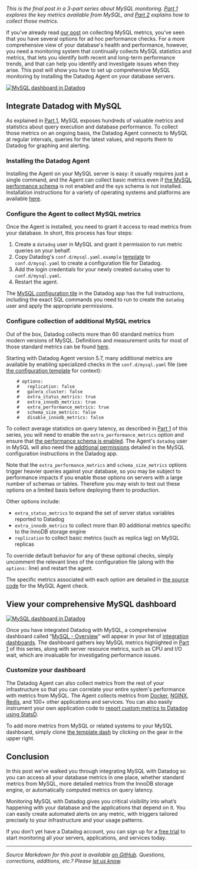 *This is the final post in a 3-part series about MySQL monitoring. [Part 1][part-1] explores the key metrics available from MySQL, and [Part 2][part-2] explains how to collect those metrics.*

If you’ve already read [our post][part-2] on collecting MySQL metrics, you’ve seen that you have several options for ad hoc performance checks. For a more comprehensive view of your database's health and performance, however, you need a monitoring system that continually collects MySQL statistics and metrics, that lets you identify both recent and long-term performance trends, and that can help you identify and investigate issues when they arise. This post will show you how to set up comprehensive MySQL monitoring by installing the Datadog Agent on your database servers.

[![MySQL dashboard in Datadog][dash-img]][dash-img]

## Integrate Datadog with MySQL
As explained in [Part 1][part-1], MySQL exposes hundreds of valuable metrics and statistics about query execution and database performance. To collect those metrics on an ongoing basis, the Datadog Agent connects to MySQL at regular intervals, queries for the latest values, and reports them to Datadog for graphing and alerting.

### Installing the Datadog Agent 

Installing the Agent on your MySQL server is easy: it usually requires just a single command, and the Agent can collect basic metrics even if [the MySQL performance schema][p_s] is not enabled and the sys schema is not installed. Installation instructions for a variety of operating systems and platforms are available [here][agent-install].

### Configure the Agent to collect MySQL metrics

Once the Agent is installed, you need to grant it access to read metrics from your database. In short, this process has four steps:

1. Create a `datadog` user in MySQL and grant it permission to run metric queries on your behalf.
2. Copy Datadog's `conf.d/mysql.yaml.example` [template][conf] to `conf.d/mysql.yaml` to create a configuration file for Datadog. 
3. Add the login credentials for your newly created `datadog` user to `conf.d/mysql.yaml`.
4. Restart the agent.

The [MySQL configuration tile][mysql-config] in the Datadog app has the full instructions, including the exact SQL commands you need to run to create the `datadog` user and apply the appropriate permissions.

### Configure collection of additional MySQL metrics

Out of the box, Datadog collects more than 60 standard metrics from modern versions of MySQL. Definitions and measurement units for most of those standard metrics can be found [here][metric-list].

Starting with Datadog Agent version 5.7, many additional metrics are available by enabling specialized checks in the `conf.d/mysql.yaml` file (see [the configuration template][conf] for context):

```
    # options:
    #   replication: false
    #   galera_cluster: false
    #   extra_status_metrics: true
    #   extra_innodb_metrics: true
    #   extra_performance_metrics: true
    #   schema_size_metrics: false
    #   disable_innodb_metrics: false
```

To collect average statistics on query latency, as described in [Part 1][runtime] of this series, you will need to enable the `extra_performance_metrics` option and ensure that [the performance schema is enabled][p_s]. The Agent's `datadog` user in MySQL will also need the [additional permissions][mysql-config] detailed in the MySQL configuration instructions in the Datadog app. 

Note that the `extra_performance_metrics` and `schema_size_metrics` options trigger heavier queries against your database, so you may be subject to performance impacts if you enable those options on servers with a large number of schemas or tables. Therefore you may wish to test out these options on a limited basis before deploying them to production.

Other options include:

* `extra_status_metrics` to expand the set of server status variables reported to Datadog
* `extra_innodb_metrics` to collect more than 80 additional metrics specific to the InnoDB storage engine
* `replication` to collect basic metrics (such as replica lag) on MySQL replicas

To override default behavior for any of these optional checks, simply uncomment the relevant lines of the configuration file (along with the `options:` line) and restart the agent. 

The specific metrics associated with each option are detailed in [the source code][checks] for the MySQL Agent check.

## View your comprehensive MySQL dashboard

[![MySQL dashboard in Datadog][dash-img]][dash-img]

Once you have integrated Datadog with MySQL, a comprehensive dashboard called “[MySQL - Overview][mysql-dash]” will appear in your list of [integration dashboards][dash-list]. The dashboard gathers key MySQL metrics highlighted in [Part 1][part-1] of this series, along with server resource metrics, such as CPU and I/O wait, which are invaluable for investigating performance issues.

### Customize your dashboard

The Datadog Agent can also collect metrics from the rest of your infrastructure so that you can correlate your entire system's performance with metrics from MySQL. The Agent collects metrics from [Docker][docker], [NGINX][nginx], [Redis][redis], and 100+ other applications and services. You can also easily instrument your own application code to [report custom metrics to Datadog using StatsD][statsd]. 

To add more metrics from MySQL or related systems to your MySQL dashboard, simply clone [the template dash][mysql-dash] by clicking on the gear in the upper right. 

## Conclusion

In this post we’ve walked you through integrating MySQL with Datadog so you can access all your database metrics in one place, whether standard metrics from MySQL, more detailed metrics from the InnoDB storage engine, or automatically computed metrics on query latency.

Monitoring MySQL with Datadog gives you critical visibility into what’s happening with your database and the applications that depend on it. You can easily create automated alerts on any metric, with triggers tailored precisely to your infrastructure and your usage patterns.

If you don’t yet have a Datadog account, you can sign up for a [free trial][trial] to start monitoring all your servers, applications, and services today.

- - -

*Source Markdown for this post is available [on GitHub][markdown]. Questions, corrections, additions, etc.? Please [let us know][issues].*

[part-1]: https://www.datadoghq.com/blog/monitoring-mysql-performance-metrics/
[part-2]: https://www.datadoghq.com/blog/collecting-mysql-statistics-and-metrics/
[mysql-config]: https://app.datadoghq.com/account/settings#integrations/mysql
[mysql-dash]: https://app.datadoghq.com/dash/integration/mysql
[dd-agent]: https://github.com/DataDog/dd-agent
[agent-install]: https://app.datadoghq.com/account/settings#agent
[statsd]: https://www.datadoghq.com/blog/statsd/
[dash-list]: https://app.datadoghq.com/dash/list
[trial]: https://app.datadoghq.com/signup
[docker]: https://www.datadoghq.com/blog/the-docker-monitoring-problem/
[nginx]: https://www.datadoghq.com/blog/how-to-monitor-nginx/
[redis]: https://www.datadoghq.com/blog/how-to-monitor-redis-performance-metrics/
[elb]: https://www.datadoghq.com/blog/top-elb-health-and-performance-metrics/
[p_s]: https://www.datadoghq.com/blog/collecting-mysql-statistics-and-metrics/#querying-the-performance-schema-and-sys-schema
[checks]: https://github.com/DataDog/dd-agent/blob/master/checks.d/mysql.py
[conf]: https://github.com/DataDog/dd-agent/blob/master/conf.d/mysql.yaml.example
[metric-list]: http://docs.datadoghq.com/integrations/mysql/#metrics
[runtime]: https://www.datadoghq.com/blog/monitoring-mysql-performance-metrics/#query-performance
[dash-img]: https://don08600y3gfm.cloudfront.net/ps3b/blog/images/2016-04-mysql/mysql-dash-dd.png
[markdown]: https://github.com/DataDog/the-monitor/blob/master/mysql/mysql_monitoring_with_datadog.md
[issues]: https://github.com/DataDog/the-monitor/issues

